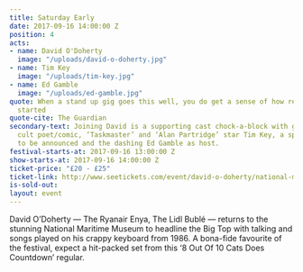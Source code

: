 ```yaml
---
title: Saturday Early
date: 2017-09-16 14:00:00 Z
position: 4
acts:
- name: David O'Doherty
  image: "/uploads/david-o-doherty.jpg"
- name: Tim Key
  image: "/uploads/tim-key.jpg"
- name: Ed Gamble
  image: "/uploads/ed-gamble.jpg"
quote: When a stand up gig goes this well, you do get a sense of how religions are
  started
quote-cite: The Guardian
secondary-text: Joining David is a supporting cast chock-a-block with greatness featuring
  cult poet/comic, ‘Taskmaster’ and ‘Alan Partridge’ star Tim Key, a special guest
  to be announced and the dashing Ed Gamble as host.
festival-starts-at: 2017-09-16 13:00:00 Z
show-starts-at: 2017-09-16 14:00:00 Z
ticket-price: "£20 - £25"
ticket-link: http://www.seetickets.com/event/david-o-doherty/national-maritime-museum/1121010/
is-sold-out: 
layout: event
---
```


David O’Doherty — The Ryanair Enya, The Lidl Bublé — returns to the stunning National Maritime Museum to headline the Big Top with talking and songs played on his crappy keyboard from 1986. A bona-fide favourite of the festival, expect a hit-packed set from this ‘8 Out Of 10 Cats Does Countdown’ regular.